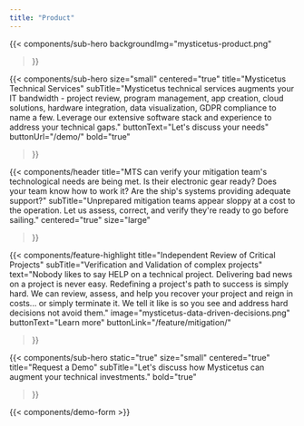 ```yaml
---
title: "Product"
---
```


{{< components/sub-hero
	backgroundImg="mysticetus-product.png"
>}}

{{< components/sub-hero
	size="small"
	centered="true"
	title="Mysticetus Technical Services"
	subTitle="Mysticetus technical services augments your IT bandwidth - project review, program management, app creation, cloud solutions, hardware integration, data visualization, GDPR compliance to name a few. Leverage our extensive software stack and experience to address your technical gaps."
	buttonText="Let's discuss your needs"
	buttonUrl="/demo/"
	bold="true"
>}}

<!-- comment out tab fields. cool functionality to play with later.
{{< components/tabs
	title="Industries"
>}}
-->

{{< components/header
	title="MTS can verify your mitigation team's technological needs are being met. Is their electronic gear ready? Does your team know how to work it? Are the ship's systems providing adequate support?"
	subTitle="Unprepared mitigation teams appear sloppy at a cost to the operation. Let us assess, correct, and verify they're ready to go before sailing."
	centered="true"
	size="large"
>}}

{{< components/feature-highlight
	title="Independent Review of Critical Projects"
	subTitle="Verification and Validation of complex projects"
	text="Nobody likes to say HELP on a technical project. Delivering bad news on a project is never easy. Redefining a project's path to success is simply hard. We can review, assess, and help you recover your project and reign in costs... or simply terminate it. We tell it like is so you see and address hard decisions not avoid them."
	image="mysticetus-data-driven-decisions.png"
	buttonText="Learn more"
	buttonLink="/feature/mitigation/"
>}}

<!-- comment out two panes 
{{< components/page-line >}}
{{< components/feature-highlight
	title="Increase accuracy"
	subTitle="Data collection"
	text="Collect crystal clear data and identifications with common and predefined formatting. Combined with automatically collected data, like GPS and position over time, gain access to highly accurate historical and predictive positioning."
	image="mysticetus-data-collection.png"
	imagePosition="right"
	buttonText="Learn more"
	buttonLink="/feature/data-collection/"
>}}
{{< components/page-line >}}
{{< components/feature-highlight
	title="Simplify everyday operations"
	subTitle="Reporting"
	text="Generate repeatable, consistent, and publication ready reports in seconds - not hours. Save time, eliminate data interpretation (short hand notes anyone?!), and eliminate dependencies on expensive GIS services."
	image="mysticetus-reporting.png"
	buttonText="Learn more"
	buttonLink="/feature/reporting/"
>}}
-->
{{< components/sub-hero
	static="true"
	size="small"
	centered="true"
	title="Request a Demo"
	subTitle="Let's discuss how Mysticetus can augment your technical investments."
	bold="true"
>}}

{{< components/demo-form >}}
